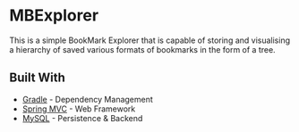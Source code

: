 # MBExplorer

This is a simple BookMark Explorer that is capable of storing and visualising a hierarchy of saved various formats of bookmarks in the form of a tree.


## Built With

* [Gradle](https://gradle.org) - Dependency Management
* [Spring MVC](https://spring.io) - Web Framework
* [MySQL](https://www.mysql.com) - Persistence & Backend


